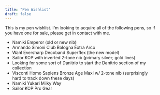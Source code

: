 ```yaml
---
title: "Pen Wishlist"
draft: false
---
```


This is my pen wishlist. I'm looking to acquire all of the following pens, so if you have one for sale, please get in contact with me.

* Namiki Emperor (old or new nib)
* Armando Simoni Club Bologna Extra Arco
* Wahl Eversharp Decoband Superflex (the new model)
* Sailor KOP with inverted 2-tone nib (primary silver; gold lines)
* Looking for some sort of Danitrio to start the Danitrio section of my collection
* Visconti Homo Sapiens Bronze Age Maxi w/ 2-tone nib (surprisingly hard to track down these days)
* Namiki Yukari Milky Way
* Sailor KOP Pro Gear
